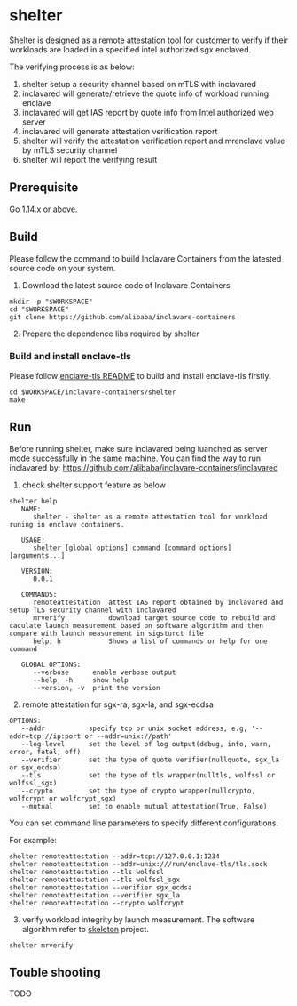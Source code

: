 # shelter

Shelter is designed as a remote attestation tool for customer to verify if their workloads are loaded in a specified intel authorized sgx enclaved.

The verifying process is as below:
1. shelter setup a security channel based on mTLS with inclavared
2. inclavared will generate/retrieve the quote info of workload running enclave
3. inclavared will get IAS report by quote info from Intel authorized web server
4. inclavared will generate attestation verification report
5. shelter will verify the attestation verification report and mrenclave value by mTLS security channel
6. shelter will report the verifying result

## Prerequisite

Go 1.14.x or above.

## Build

Please follow the command to build Inclavare Containers from the latested source code on your system.

1. Download the latest source code of Inclavare Containers

```shell
mkdir -p "$WORKSPACE"
cd "$WORKSPACE"
git clone https://github.com/alibaba/inclavare-containers
```

2. Prepare the dependence libs required by shelter

### Build and install enclave-tls

Please follow [enclave-tls README](https://github.com/alibaba/inclavare-containers/tree/master/enclave-tls) to build and install enclave-tls firstly.

```shell
cd $WORKSPACE/inclavare-containers/shelter
make 
```

## Run

Before running shelter, make sure inclavared being luanched as server mode successfully in the same machine.
You can find the way to run inclavared by: https://github.com/alibaba/inclavare-containers/inclavared

1. check shelter support feature as below

```shell
shelter help
   NAME:
      shelter - shelter as a remote attestation tool for workload runing in enclave containers.

   USAGE:
      shelter [global options] command [command options] [arguments...]

   VERSION:
      0.0.1

   COMMANDS:
      remoteattestation  attest IAS report obtained by inclavared and setup TLS security channel with inclavared
      mrverify           download target source code to rebuild and caculate launch measurement based on software algorithm and then compare with launch measurement in sigsturct file
      help, h            Shows a list of commands or help for one command

   GLOBAL OPTIONS:
      --verbose      enable verbose output
      --help, -h     show help
      --version, -v  print the version
```

2. remote attestation for sgx-ra, sgx-la, and sgx-ecdsa

```shell
OPTIONS:
   --addr           specify tcp or unix socket address, e.g, '--addr=tcp://ip:port or --addr=unix://path'
   --log-level      set the level of log output(debug, info, warn, error, fatal, off)
   --verifier       set the type of quote verifier(nullquote, sgx_la or sgx_ecdsa)
   --tls            set the type of tls wrapper(nulltls, wolfssl or wolfssl_sgx)
   --crypto         set the type of crypto wrapper(nullcrypto, wolfcrypt or wolfcrypt_sgx)
   --mutual         set to enable mutual attestation(True, False)
```

You can set command line parameters to specify different configurations.

For example:
```shell
shelter remoteattestation --addr=tcp://127.0.0.1:1234
shelter remoteattestation --addr=unix:///run/enclave-tls/tls.sock
shelter remoteattestation --tls wolfssl
shelter remoteattestation --tls wolfssl_sgx
shelter remoteattestation --verifier sgx_ecdsa
shelter remoteattestation --verifier sgx_la
shelter remoteattestation --crypto wolfcrypt
```

3. verify workload integrity by launch measurement.
   The software algorithm refer to [skeleton](https://github.com/alibaba/inclavare-containers/tree/master/rune/libenclave/internal/runtime/pal/skeleton) project.

```shell
shelter mrverify
```

## Touble shooting

TODO

